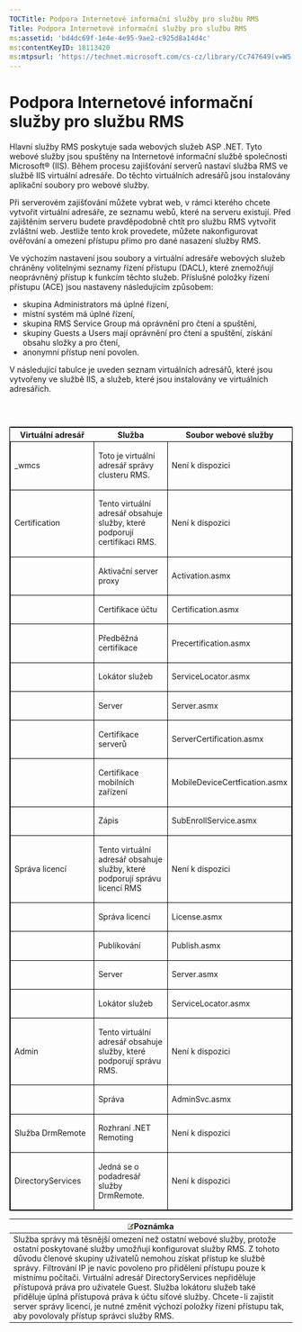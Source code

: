```yaml
---
TOCTitle: Podpora Internetové informační služby pro službu RMS
Title: Podpora Internetové informační služby pro službu RMS
ms:assetid: 'bd4dc69f-1e4e-4e95-9ae2-c925d8a14d4c'
ms:contentKeyID: 18113420
ms:mtpsurl: 'https://technet.microsoft.com/cs-cz/library/Cc747649(v=WS.10)'
---
```


Podpora Internetové informační služby pro službu RMS
====================================================

Hlavní služby RMS poskytuje sada webových služeb ASP .NET. Tyto webové služby jsou spuštěny na Internetové informační službě společnosti Microsoft® (IIS). Během procesu zajišťování serverů nastaví služba RMS ve službě IIS virtuální adresáře. Do těchto virtuálních adresářů jsou instalovány aplikační soubory pro webové služby.

Při serverovém zajišťování můžete vybrat web, v rámci kterého chcete vytvořit virtuální adresáře, ze seznamu webů, které na serveru existují. Před zajištěním serveru budete pravděpodobně chtít pro službu RMS vytvořit zvláštní web. Jestliže tento krok provedete, můžete nakonfigurovat ověřování a omezení přístupu přímo pro dané nasazení služby RMS.

Ve výchozím nastavení jsou soubory a virtuální adresáře webových služeb chráněny volitelnými seznamy řízení přístupu (DACL), které znemožňují neoprávněný přístup k funkcím těchto služeb. Příslušné položky řízení přístupu (ACE) jsou nastaveny následujícím způsobem:

-   skupina Administrators má úplné řízení,
-   místní systém má úplné řízení,
-   skupina RMS Service Group má oprávnění pro čtení a spuštění,
-   skupiny Guests a Users mají oprávnění pro čtení a spuštění, získání obsahu složky a pro čtení,
-   anonymní přístup není povolen.

V následující tabulce je uveden seznam virtuálních adresářů, které jsou vytvořeny ve službě IIS, a služeb, které jsou instalovány ve virtuálních adresářích.

###  

<p> </p>
<table style="border:1px solid black;">
<colgroup>
<col width="33%" />
<col width="33%" />
<col width="33%" />
</colgroup>
<thead>
<tr class="header">
<th>Virtuální adresář</th>
<th>Služba</th>
<th>Soubor webové služby</th>
</tr>
</thead>
<tbody>
<tr class="odd">
<td style="border:1px solid black;"><p>_wmcs</p></td>
<td style="border:1px solid black;"><p>Toto je virtuální adresář správy clusteru RMS.</p></td>
<td style="border:1px solid black;"><p>Není k dispozici</p></td>
</tr>
<tr class="even">
<td style="border:1px solid black;"><p>Certification</p></td>
<td style="border:1px solid black;"><p>Tento virtuální adresář obsahuje služby, které podporují certifikaci RMS.</p></td>
<td style="border:1px solid black;"><p>Není k dispozici</p></td>
</tr>
<tr class="odd">
<td style="border:1px solid black;"><p> </p></td>
<td style="border:1px solid black;"><p>Aktivační server proxy</p></td>
<td style="border:1px solid black;"><p>Activation.asmx</p></td>
</tr>
<tr class="even">
<td style="border:1px solid black;"><p> </p></td>
<td style="border:1px solid black;"><p>Certifikace účtu</p></td>
<td style="border:1px solid black;"><p>Certification.asmx</p></td>
</tr>
<tr class="odd">
<td style="border:1px solid black;"><p> </p></td>
<td style="border:1px solid black;"><p>Předběžná certifikace</p></td>
<td style="border:1px solid black;"><p>Precertification.asmx</p></td>
</tr>
<tr class="even">
<td style="border:1px solid black;"><p> </p></td>
<td style="border:1px solid black;"><p>Lokátor služeb</p></td>
<td style="border:1px solid black;"><p>ServiceLocator.asmx</p></td>
</tr>
<tr class="odd">
<td style="border:1px solid black;"><p> </p></td>
<td style="border:1px solid black;"><p>Server</p></td>
<td style="border:1px solid black;"><p>Server.asmx</p></td>
</tr>
<tr class="even">
<td style="border:1px solid black;"><p> </p></td>
<td style="border:1px solid black;"><p>Certifikace serverů</p></td>
<td style="border:1px solid black;"><p>ServerCertification.asmx</p></td>
</tr>
<tr class="odd">
<td style="border:1px solid black;"><p> </p></td>
<td style="border:1px solid black;"><p>Certifikace mobilních zařízení</p></td>
<td style="border:1px solid black;"><p>MobileDeviceCertfication.asmx</p></td>
</tr>
<tr class="even">
<td style="border:1px solid black;"><p> </p></td>
<td style="border:1px solid black;"><p>Zápis</p></td>
<td style="border:1px solid black;"><p>SubEnrollService.asmx</p></td>
</tr>
<tr class="odd">
<td style="border:1px solid black;"><p>Správa licencí</p></td>
<td style="border:1px solid black;"><p>Tento virtuální adresář obsahuje služby, které podporují správu licencí RMS</p></td>
<td style="border:1px solid black;"><p>Není k dispozici</p></td>
</tr>
<tr class="even">
<td style="border:1px solid black;"><p> </p></td>
<td style="border:1px solid black;"><p>Správa licencí</p></td>
<td style="border:1px solid black;"><p>License.asmx</p></td>
</tr>
<tr class="odd">
<td style="border:1px solid black;"><p> </p></td>
<td style="border:1px solid black;"><p>Publikování</p></td>
<td style="border:1px solid black;"><p>Publish.asmx</p></td>
</tr>
<tr class="even">
<td style="border:1px solid black;"><p> </p></td>
<td style="border:1px solid black;"><p>Server</p></td>
<td style="border:1px solid black;"><p>Server.asmx</p></td>
</tr>
<tr class="odd">
<td style="border:1px solid black;"><p> </p></td>
<td style="border:1px solid black;"><p>Lokátor služeb</p></td>
<td style="border:1px solid black;"><p>ServiceLocator.asmx</p></td>
</tr>
<tr class="even">
<td style="border:1px solid black;"><p>Admin</p></td>
<td style="border:1px solid black;"><p>Tento virtuální adresář obsahuje služby, které podporují správu RMS.</p></td>
<td style="border:1px solid black;"><p>Není k dispozici</p></td>
</tr>
<tr class="odd">
<td style="border:1px solid black;"><p> </p></td>
<td style="border:1px solid black;"><p>Správa</p></td>
<td style="border:1px solid black;"><p>AdminSvc.asmx</p></td>
</tr>
<tr class="even">
<td style="border:1px solid black;"><p>Služba DrmRemote</p></td>
<td style="border:1px solid black;"><p>Rozhraní .NET Remoting</p></td>
<td style="border:1px solid black;"><p>Není k dispozici</p></td>
</tr>
<tr class="odd">
<td style="border:1px solid black;"><p>DirectoryServices</p></td>
<td style="border:1px solid black;"><p>Jedná se o podadresář služby DrmRemote.</p></td>
<td style="border:1px solid black;"><p>Není k dispozici</p></td>
</tr>
</tbody>
</table>
  
| ![](images/Cc747649.note(WS.10).gif)Poznámka                                                                                                                                                                                                                                                                                                                                                                                                                                                                                                                                                 |  
|---------------------------------------------------------------------------------------------------------------------------------------------------------------------------------------------------------------------------------------------------------------------------------------------------------------------------------------------------------------------------------------------------------------------------------------------------------------------------------------------------------------------------------------------------------------------------------------------------------------------------|  
| Služba správy má těsnější omezení než ostatní webové služby, protože ostatní poskytované služby umožňují konfigurovat služby RMS. Z tohoto důvodu členové skupiny uživatelů nemohou získat přístup ke službě správy. Filtrování IP je navíc povoleno pro přidělení přístupu pouze k místnímu počítači. Virtuální adresář DirectoryServices nepřiděluje přístupová práva pro uživatele Guest. Služba lokátoru služeb také přiděluje úplná přístupová práva k účtu síťové služby. Chcete-li zajistit server správy licencí, je nutné změnit výchozí položky řízení přístupu tak, aby povolovaly přístup správci služby RMS. |
